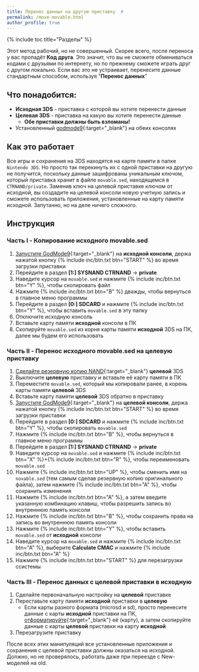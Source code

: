 ```yaml
---
title: Перенос данных на другую приставку  #
permalink: /move-movable.html
author_profile: true
---
```

{% include toc title="Разделы" %}

Этот метод рабочий, но не совершенный. Скорее всего, после переноса у вас пропадёт **Код друга**. Это значит, что вы не сможете обмениваться кодами с друзьями по интернету, но по прежнему сможете играть друг с другом локально. Если вас это не устраивает, перенесите данные стандартным способом, используя "**Перенос данных**"

## Что понадобится: 

- **Исходная 3DS** - приставка с которой вы хотите перенести данные
- **Целевая 3DS** - приставка на какую вы хотите перенести данные
	- **Обе приставки должны быть взломаны!** 
- Установленный [godmode9](/godmode9-usage#установка-или-обновление-godmode9){:target="_blank"} на обеих консолях

## Как это работает

Все игры и сохранения на 3DS находятся на карте памяти в папке `Nintendo 3DS`. Но просто так перекинуть их с одной приставки на другую не получится, поскольку данные зашифрованы уникальным ключом, который приставка хранит в файле `movable.sed`, находящемся в `CTRNAND/private`. Заменив ключ на целевой приставке ключом от исходной, вы создадите на целевой консоли новую учетную запись и сможете использовать приложения, установленные на карту памяти исходной. Запутанно, но на деле ничего сложного. 

## Инструкция 

### Часть I - Копирование исходного movable.sed

1. [Запустите GodMode9](/godmode9-usage#запуск-godmode9){:target="_blank"} на **исходной консоли**, держа нажатой кнопку {% include inc/btn.txt btn="START" %} во время загрузки приставки
1. Перейдите в раздел **[1:] SYSNAND CTRNAND** -> **private** 
1. Наведите курсор на `movable.sed` и нажмите {% include inc/btn.txt btn="Y" %}, чтобы скопировать файл
1. Нажмите {% include inc/btn.txt btn="B" %} дважды, чтобы вернуться в главное меню программы
1. Перейдите в раздел **[0:] SDCARD** и нажмите {% include inc/btn.txt btn="Y" %}, чтобы вставить `movable.sed` в эту папку
1. Отключите исходную консоль 
1. Вставьте карту памяти **исходной** консоли в ПК
1. Скопируйте `movable.sed` из корня карты памяти **исходной** 3DS на ПК, далее мы будем его использовать 

### Часть II - Перенос исходного movable.sed на целевую приставку 

1. [Сделайте резервную копию NAND](godmode9-usage#создание-резервной-копии-бекап-sysnand){:target="_blank"} **целевой** 3DS
1. Выключите **целевую** приставку и вставьте её карту памяти в ПК 
1. Переместите `movable.sed`, который мы копировали ранее, в корень карты памяти **целевой** 3DS
1. Вставьте карту памяти **целевой** 3DS обратно в приставку 
1. [Запустите GodMode9](/godmode9-usage#запуск-godmode9){:target="_blank"} на **целевой консоли**, держа нажатой кнопку {% include inc/btn.txt btn="START" %} во время загрузки приставки
1. Перейдите в раздел **[0:] SDCARD** и нажмите {% include inc/btn.txt btn="Y" %}, чтобы скопировать `movable.sed`
1. Нажмите {% include inc/btn.txt btn="B" %}, чтобы вернуться в главное меню программы
1. Перейдите в раздел **[1:] SYSNAND CTRNAND** -> **private** 
1. Наведите курсор на `movable.sed` и нажмите {% include inc/btn.txt btn="X" %}+{% include inc/btn.txt btn="R" %}, чтобы переименовать `movable.sed`
1. Нажмите {% include inc/btn.txt btn="UP" %}, чтобы сменить имя на `novable.sed` (тем самым сделав резервную копию оригинального файла), затем нажмите {% include inc/btn.txt btn="A" %}, чтобы сохранить изменения
1. Нажмите {% include inc/btn.txt btn="A" %}, а затем введите указанную комбинацию клавиш, чтобы разрешить запись во внутреннюю память консоли 
1. Нажмите {% include inc/btn.txt btn="B" %}, чтобы сохранить права на запись во внутреннюю память консоли
1. Нажмите {% include inc/btn.txt btn="Y" %}, чтобы вставить `movable.sed` от **исходной** консоли
1. Наведите курсор на `movable.sed` и нажмите {% include inc/btn.txt btn="A" %}, выберите **Calculate CMAC** и нажмите {% include inc/btn.txt btn="A" %}
1. Нажмите {% include inc/btn.txt btn="START" %} для перезагрузки ссистемы

### Часть III - Перенос данных с целевой приставки в исходную

1. Сделайте первоначальную настройку на **целевой** приставке
1. Переставьте карту памяти **исходной** приставки в **целевую**
	* Если карты разного формата (microsd и sd), просто перенесите данные с карты **исходной** приставки на ПК, [отформатируйте](clean_sd#ii-форматирование-sd-карты){:target="_blank"} её (карту), а затем скопируйте данные с карты **целевой** приставки на карту **исходной**
1. Перезагрузите приставку

После всех этих манипуляций все установленные приложения и сохранения с целевой приставки должны оказаться на исходной. Должно, но не проверялось, работать даже при переезде с New-моделей на old. 